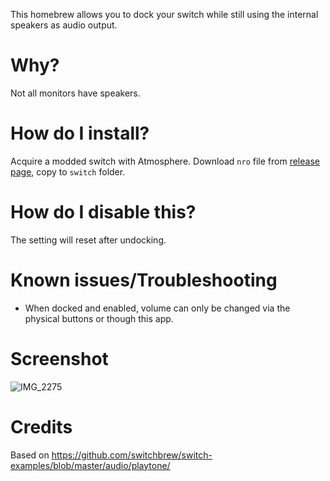 This homebrew allows you to dock your switch while still using the internal speakers as audio output.

# Why?
Not all monitors have speakers.

# How do I install?
Acquire a modded switch with Atmosphere. Download `nro` file from [release page](https://github.com/paulocode/switch_internal_speakers_nro/releases), copy to `switch` folder.

# How do I disable this?
The setting will reset after undocking.

# Known issues/Troubleshooting
* When docked and enabled, volume can only be changed via the physical buttons or though this app.

# Screenshot
![IMG_2275](https://github.com/paulocode/switch_internal_speakers_nro/assets/15702729/bb1eb3be-c158-44c8-a66c-5c9d07add7e7)

# Credits
Based on https://github.com/switchbrew/switch-examples/blob/master/audio/playtone/


